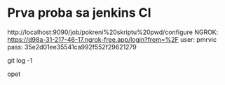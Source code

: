 # Prva proba sa jenkins CI
http://localhost:9090/job/pokreni%20skriptu%20pwd/configure
NGROK: https://d98a-31-217-46-17.ngrok-free.app/login?from=%2F
user: pmrvic
pass: 35e2d01ee35541ca992f552f29621279

git log -1

opet